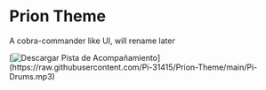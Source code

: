 # Prion Theme
 A cobra-commander like UI, will rename later

[![Descargar Pista de Acompañamiento]([https://raw.githubusercontent.com/Pi-31415/Prion-Theme/main/Descargar%20Pista%20de%20Acompa%C3%B1amiento.png](https://raw.githubusercontent.com/Pi-31415/Prion-Theme/refs/heads/main/Descargar%20Pista%20de%20Acompan%CC%83amiento.png))](https://raw.githubusercontent.com/Pi-31415/Prion-Theme/main/Pi-Drums.mp3)
